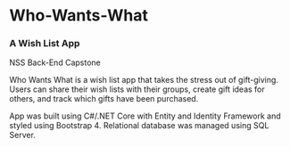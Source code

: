# Who-Wants-What
### A Wish List App
NSS Back-End Capstone

Who Wants What is a wish list app that takes the stress out of gift-giving. Users can share their wish lists with their groups, create gift ideas for others, and track which gifts have been purchased. 

App was built using C#/.NET Core with Entity and Identity Framework and styled using Bootstrap 4. Relational database was managed using SQL Server.
